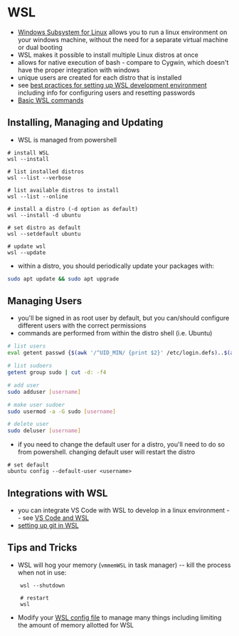 # WSL
* [Windows Subsystem for Linux](https://learn.microsoft.com/en-us/windows/wsl/about) allows you to run a linux environment on your windows machine, without the need for a separate virtual machine or dual booting
* WSL makes it possible to install multiple Linux distros at once
* allows for native execution of bash - compare to Cygwin, which doesn't have the proper integration with windows
* unique users are created for each distro that is installed
* see [best practices for setting up WSL development environment](https://learn.microsoft.com/en-us/windows/wsl/setup/environment) including info for configuring users and resetting passwords
* [Basic WSL commands](https://learn.microsoft.com/en-us/windows/wsl/basic-commands#check-wsl-status)


## Installing, Managing and Updating
* WSL is managed from powershell
```pwsh
# install WSL
wsl --install

# list installed distros
wsl --list --verbose

# list available distros to install
wsl --list --online

# install a distro (-d option as default)
wsl --install -d ubuntu

# set distro as default
wsl --setdefault ubuntu

# update wsl
wsl --update
```
* within a distro, you should periodically update your packages with:
```bash
sudo apt update && sudo apt upgrade
```

## Managing Users
* you'll be signed in as root user by default, but you can/should configure different users with the correct permissions
* commands are performed from within the distro shell (i.e. Ubuntu)
```bash
# list users
eval getent passwd {$(awk '/^UID_MIN/ {print $2}' /etc/login.defs)..$(awk '/^UID_MAX/ {print $2}' /etc/login.defs)} | cut -d: -f1

# list sudoers
getent group sudo | cut -d: -f4

# add user
sudo adduser [username]

# make user sudoer
sudo usermod -a -G sudo [username]

# delete user
sudo deluser [username]
```
* if you need to change the default user for a distro, you'll need to do so from powershell. changing default user will restart the distro
```pwsh
# set default
ubuntu config --default-user <username>
```

## Integrations with WSL
* you can integrate VS Code with WSL to develop in a linux environment -- see [VS Code and WSL](https://learn.microsoft.com/en-us/windows/wsl/tutorials/wsl-vscode)
* [setting up git in WSL](https://learn.microsoft.com/en-us/windows/wsl/setup/environment)


## Tips and Tricks
* WSL will hog your memory (`vmmemWSL` in task manager) -- kill the process when not in use:
```pwsh
	wsl --shutdown

	# restart
	wsl
```
* Modify your [WSL config file](https://learn.microsoft.com/en-us/windows/wsl/wsl-config) to manage many things including limiting the amount of memory allotted for WSL

